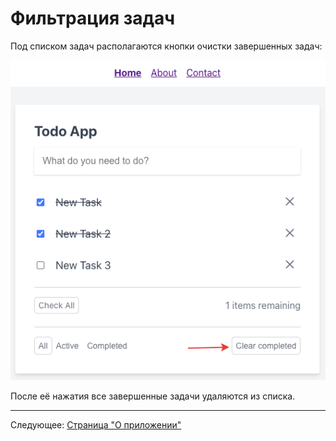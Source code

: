 # Фильтрация задач

Под списком задач располагаются кнопки очистки завершенных задач:

![](images/001.png)

После её нажатия все завершенные задачи удаляются из списка.

---

Следующее: [Страница "О приложении"](../11-page-about/README.md)